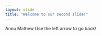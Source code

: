 ```yaml
---
layout: slide
title: "Welcome to our second slide!"
---
```

Annu Mathew
Use the left arrow to go back!
